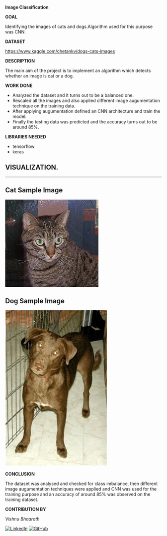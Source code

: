 **Image Classification**

  

**GOAL**

  

Identifying the images of cats and dogs.Algorithm used for this purpose was CNN.

  

**DATASET**

 https://www.kaggle.com/chetankv/dogs-cats-images

  

**DESCRIPTION**

  
The main aim of the project is to implement an algorithm which detects whether an image is cat or a dog.

  

**WORK DONE**

* Analyzed the dataset and it turns out to be a balanced one.
* Rescaled all the images and also applied different image augumentation technique on the training data.
* After applying augumentation defined an CNN architecture and train the model.
* Finally the testing data was predicted and the accuracy turns out to be around 85%.
  


**LIBRARIES NEEDED**

* tensorflow
* keras
  
  

## **VISUALIZATION.**
_________________________________________
## **Cat Sample Image**
![Cat Image](../Images/cat.1.jpg "Cat")

## **Dog Sample Image**
![Dog Image](../Images/dog.1.jpg "Dog")



**CONCLUSION**

  

The dataset was analysed and checked for class imbalance, then different image augumentation techniques were applied and CNN was used for the training purpose and an accuracy of around 85% was observed on the training dataset.
  

**CONTRIBUTION BY**

*Vishnu Bhaarath*

  
[![LinkedIn](https://img.shields.io/badge/linkedin-%230077B5.svg?style=for-the-badge&logo=linkedin&logoColor=white)](https://www.linkedin.com/in/vishnu-bhaarath-bbb862176/) [![GitHub](https://img.shields.io/badge/github-%23121011.svg?style=for-the-badge&logo=github&logoColor=white)](https://github.com/VishnuBhaarath) 

